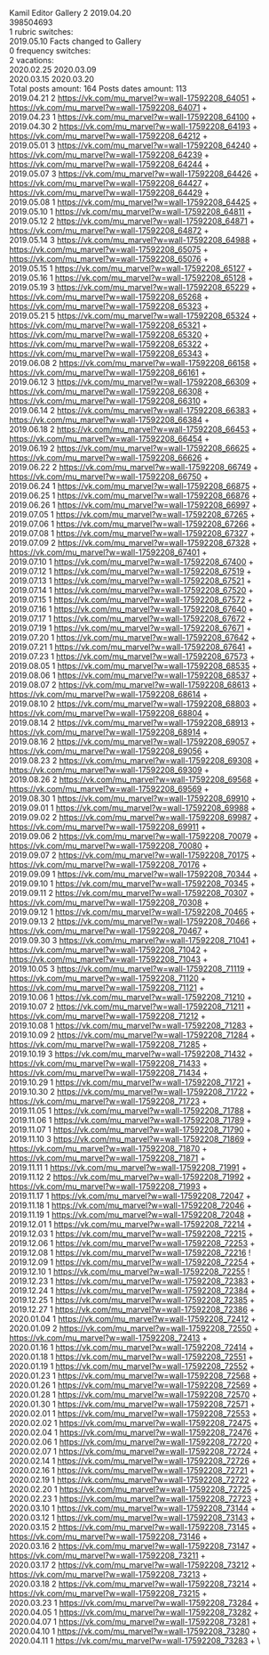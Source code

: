 Kamil	Editor Gallery 2 2019.04.20\
398504693\
1 rubric switches:\
2019.05.10 Facts changed to Gallery \
0 frequency switches:\
2 vacations:\
2020.02.25 2020.03.09 \
2020.03.15 2020.03.20 \
Total posts amount: 164	Posts dates amount: 113\
2019.04.21 2 https://vk.com/mu_marvel?w=wall-17592208_64051 + https://vk.com/mu_marvel?w=wall-17592208_64071 + \
2019.04.23 1 https://vk.com/mu_marvel?w=wall-17592208_64100 + \
2019.04.30 2 https://vk.com/mu_marvel?w=wall-17592208_64193 + https://vk.com/mu_marvel?w=wall-17592208_64212 + \
2019.05.01 3 https://vk.com/mu_marvel?w=wall-17592208_64240 + https://vk.com/mu_marvel?w=wall-17592208_64239 + https://vk.com/mu_marvel?w=wall-17592208_64244 + \
2019.05.07 3 https://vk.com/mu_marvel?w=wall-17592208_64426 + https://vk.com/mu_marvel?w=wall-17592208_64427 + https://vk.com/mu_marvel?w=wall-17592208_64429 + \
2019.05.08 1 https://vk.com/mu_marvel?w=wall-17592208_64425 + \
2019.05.10 1 https://vk.com/mu_marvel?w=wall-17592208_64811 + \
2019.05.12 2 https://vk.com/mu_marvel?w=wall-17592208_64871 + https://vk.com/mu_marvel?w=wall-17592208_64872 + \
2019.05.14 3 https://vk.com/mu_marvel?w=wall-17592208_64988 + https://vk.com/mu_marvel?w=wall-17592208_65075 + https://vk.com/mu_marvel?w=wall-17592208_65076 + \
2019.05.15 1 https://vk.com/mu_marvel?w=wall-17592208_65127 + \
2019.05.16 1 https://vk.com/mu_marvel?w=wall-17592208_65128 + \
2019.05.19 3 https://vk.com/mu_marvel?w=wall-17592208_65229 + https://vk.com/mu_marvel?w=wall-17592208_65268 + https://vk.com/mu_marvel?w=wall-17592208_65323 + \
2019.05.21 5 https://vk.com/mu_marvel?w=wall-17592208_65324 + https://vk.com/mu_marvel?w=wall-17592208_65321 + https://vk.com/mu_marvel?w=wall-17592208_65320 + https://vk.com/mu_marvel?w=wall-17592208_65322 + https://vk.com/mu_marvel?w=wall-17592208_65343 + \
2019.06.08 2 https://vk.com/mu_marvel?w=wall-17592208_66158 + https://vk.com/mu_marvel?w=wall-17592208_66161 + \
2019.06.12 3 https://vk.com/mu_marvel?w=wall-17592208_66309 + https://vk.com/mu_marvel?w=wall-17592208_66308 + https://vk.com/mu_marvel?w=wall-17592208_66310 + \
2019.06.14 2 https://vk.com/mu_marvel?w=wall-17592208_66383 + https://vk.com/mu_marvel?w=wall-17592208_66384 + \
2019.06.18 2 https://vk.com/mu_marvel?w=wall-17592208_66453 + https://vk.com/mu_marvel?w=wall-17592208_66454 + \
2019.06.19 2 https://vk.com/mu_marvel?w=wall-17592208_66625 + https://vk.com/mu_marvel?w=wall-17592208_66626 + \
2019.06.22 2 https://vk.com/mu_marvel?w=wall-17592208_66749 + https://vk.com/mu_marvel?w=wall-17592208_66750 + \
2019.06.24 1 https://vk.com/mu_marvel?w=wall-17592208_66875 + \
2019.06.25 1 https://vk.com/mu_marvel?w=wall-17592208_66876 + \
2019.06.26 1 https://vk.com/mu_marvel?w=wall-17592208_66997 + \
2019.07.05 1 https://vk.com/mu_marvel?w=wall-17592208_67265 + \
2019.07.06 1 https://vk.com/mu_marvel?w=wall-17592208_67266 + \
2019.07.08 1 https://vk.com/mu_marvel?w=wall-17592208_67327 + \
2019.07.09 2 https://vk.com/mu_marvel?w=wall-17592208_67328 + https://vk.com/mu_marvel?w=wall-17592208_67401 + \
2019.07.10 1 https://vk.com/mu_marvel?w=wall-17592208_67400 + \
2019.07.12 1 https://vk.com/mu_marvel?w=wall-17592208_67519 + \
2019.07.13 1 https://vk.com/mu_marvel?w=wall-17592208_67521 + \
2019.07.14 1 https://vk.com/mu_marvel?w=wall-17592208_67520 + \
2019.07.15 1 https://vk.com/mu_marvel?w=wall-17592208_67572 + \
2019.07.16 1 https://vk.com/mu_marvel?w=wall-17592208_67640 + \
2019.07.17 1 https://vk.com/mu_marvel?w=wall-17592208_67672 + \
2019.07.19 1 https://vk.com/mu_marvel?w=wall-17592208_67671 + \
2019.07.20 1 https://vk.com/mu_marvel?w=wall-17592208_67642 + \
2019.07.21 1 https://vk.com/mu_marvel?w=wall-17592208_67641 + \
2019.07.23 1 https://vk.com/mu_marvel?w=wall-17592208_67573 + \
2019.08.05 1 https://vk.com/mu_marvel?w=wall-17592208_68535 + \
2019.08.06 1 https://vk.com/mu_marvel?w=wall-17592208_68537 + \
2019.08.07 2 https://vk.com/mu_marvel?w=wall-17592208_68613 + https://vk.com/mu_marvel?w=wall-17592208_68614 + \
2019.08.10 2 https://vk.com/mu_marvel?w=wall-17592208_68803 + https://vk.com/mu_marvel?w=wall-17592208_68804 + \
2019.08.14 2 https://vk.com/mu_marvel?w=wall-17592208_68913 + https://vk.com/mu_marvel?w=wall-17592208_68914 + \
2019.08.16 2 https://vk.com/mu_marvel?w=wall-17592208_69057 + https://vk.com/mu_marvel?w=wall-17592208_69056 + \
2019.08.23 2 https://vk.com/mu_marvel?w=wall-17592208_69308 + https://vk.com/mu_marvel?w=wall-17592208_69309 + \
2019.08.26 2 https://vk.com/mu_marvel?w=wall-17592208_69568 + https://vk.com/mu_marvel?w=wall-17592208_69569 + \
2019.08.30 1 https://vk.com/mu_marvel?w=wall-17592208_69910 + \
2019.09.01 1 https://vk.com/mu_marvel?w=wall-17592208_69988 + \
2019.09.02 2 https://vk.com/mu_marvel?w=wall-17592208_69987 + https://vk.com/mu_marvel?w=wall-17592208_69911 + \
2019.09.06 2 https://vk.com/mu_marvel?w=wall-17592208_70079 + https://vk.com/mu_marvel?w=wall-17592208_70080 + \
2019.09.07 2 https://vk.com/mu_marvel?w=wall-17592208_70175 + https://vk.com/mu_marvel?w=wall-17592208_70176 + \
2019.09.09 1 https://vk.com/mu_marvel?w=wall-17592208_70344 + \
2019.09.10 1 https://vk.com/mu_marvel?w=wall-17592208_70345 + \
2019.09.11 2 https://vk.com/mu_marvel?w=wall-17592208_70307 + https://vk.com/mu_marvel?w=wall-17592208_70308 + \
2019.09.12 1 https://vk.com/mu_marvel?w=wall-17592208_70465 + \
2019.09.13 2 https://vk.com/mu_marvel?w=wall-17592208_70466 + https://vk.com/mu_marvel?w=wall-17592208_70467 + \
2019.09.30 3 https://vk.com/mu_marvel?w=wall-17592208_71041 + https://vk.com/mu_marvel?w=wall-17592208_71042 + https://vk.com/mu_marvel?w=wall-17592208_71043 + \
2019.10.05 3 https://vk.com/mu_marvel?w=wall-17592208_71119 + https://vk.com/mu_marvel?w=wall-17592208_71120 + https://vk.com/mu_marvel?w=wall-17592208_71121 + \
2019.10.06 1 https://vk.com/mu_marvel?w=wall-17592208_71210 + \
2019.10.07 2 https://vk.com/mu_marvel?w=wall-17592208_71211 + https://vk.com/mu_marvel?w=wall-17592208_71212 + \
2019.10.08 1 https://vk.com/mu_marvel?w=wall-17592208_71283 + \
2019.10.09 2 https://vk.com/mu_marvel?w=wall-17592208_71284 + https://vk.com/mu_marvel?w=wall-17592208_71285 + \
2019.10.19 3 https://vk.com/mu_marvel?w=wall-17592208_71432 + https://vk.com/mu_marvel?w=wall-17592208_71433 + https://vk.com/mu_marvel?w=wall-17592208_71434 + \
2019.10.29 1 https://vk.com/mu_marvel?w=wall-17592208_71721 + \
2019.10.30 2 https://vk.com/mu_marvel?w=wall-17592208_71722 + https://vk.com/mu_marvel?w=wall-17592208_71723 + \
2019.11.05 1 https://vk.com/mu_marvel?w=wall-17592208_71788 + \
2019.11.06 1 https://vk.com/mu_marvel?w=wall-17592208_71789 + \
2019.11.07 1 https://vk.com/mu_marvel?w=wall-17592208_71790 + \
2019.11.10 3 https://vk.com/mu_marvel?w=wall-17592208_71869 + https://vk.com/mu_marvel?w=wall-17592208_71870 + https://vk.com/mu_marvel?w=wall-17592208_71871 + \
2019.11.11 1 https://vk.com/mu_marvel?w=wall-17592208_71991 + \
2019.11.12 2 https://vk.com/mu_marvel?w=wall-17592208_71992 + https://vk.com/mu_marvel?w=wall-17592208_71993 + \
2019.11.17 1 https://vk.com/mu_marvel?w=wall-17592208_72047 + \
2019.11.18 1 https://vk.com/mu_marvel?w=wall-17592208_72046 + \
2019.11.19 1 https://vk.com/mu_marvel?w=wall-17592208_72048 + \
2019.12.01 1 https://vk.com/mu_marvel?w=wall-17592208_72214 + \
2019.12.03 1 https://vk.com/mu_marvel?w=wall-17592208_72215 + \
2019.12.06 1 https://vk.com/mu_marvel?w=wall-17592208_72253 + \
2019.12.08 1 https://vk.com/mu_marvel?w=wall-17592208_72216 ! \
2019.12.09 1 https://vk.com/mu_marvel?w=wall-17592208_72254 + \
2019.12.10 1 https://vk.com/mu_marvel?w=wall-17592208_72255 ! \
2019.12.23 1 https://vk.com/mu_marvel?w=wall-17592208_72383 + \
2019.12.24 1 https://vk.com/mu_marvel?w=wall-17592208_72384 + \
2019.12.25 1 https://vk.com/mu_marvel?w=wall-17592208_72385 + \
2019.12.27 1 https://vk.com/mu_marvel?w=wall-17592208_72386 + \
2020.01.04 1 https://vk.com/mu_marvel?w=wall-17592208_72412 + \
2020.01.09 2 https://vk.com/mu_marvel?w=wall-17592208_72550 + https://vk.com/mu_marvel?w=wall-17592208_72413 + \
2020.01.16 1 https://vk.com/mu_marvel?w=wall-17592208_72414 + \
2020.01.18 1 https://vk.com/mu_marvel?w=wall-17592208_72551 + \
2020.01.19 1 https://vk.com/mu_marvel?w=wall-17592208_72552 + \
2020.01.23 1 https://vk.com/mu_marvel?w=wall-17592208_72568 + \
2020.01.26 1 https://vk.com/mu_marvel?w=wall-17592208_72569 + \
2020.01.28 1 https://vk.com/mu_marvel?w=wall-17592208_72570 + \
2020.01.30 1 https://vk.com/mu_marvel?w=wall-17592208_72571 + \
2020.02.01 1 https://vk.com/mu_marvel?w=wall-17592208_72553 + \
2020.02.02 1 https://vk.com/mu_marvel?w=wall-17592208_72475 + \
2020.02.04 1 https://vk.com/mu_marvel?w=wall-17592208_72476 + \
2020.02.06 1 https://vk.com/mu_marvel?w=wall-17592208_72720 + \
2020.02.07 1 https://vk.com/mu_marvel?w=wall-17592208_72724 + \
2020.02.14 1 https://vk.com/mu_marvel?w=wall-17592208_72726 + \
2020.02.16 1 https://vk.com/mu_marvel?w=wall-17592208_72721 + \
2020.02.19 1 https://vk.com/mu_marvel?w=wall-17592208_72722 + \
2020.02.20 1 https://vk.com/mu_marvel?w=wall-17592208_72725 + \
2020.02.23 1 https://vk.com/mu_marvel?w=wall-17592208_72723 + \
2020.03.10 1 https://vk.com/mu_marvel?w=wall-17592208_73144 + \
2020.03.12 1 https://vk.com/mu_marvel?w=wall-17592208_73143 + \
2020.03.15 2 https://vk.com/mu_marvel?w=wall-17592208_73145 + https://vk.com/mu_marvel?w=wall-17592208_73146 + \
2020.03.16 2 https://vk.com/mu_marvel?w=wall-17592208_73147 + https://vk.com/mu_marvel?w=wall-17592208_73211 + \
2020.03.17 2 https://vk.com/mu_marvel?w=wall-17592208_73212 + https://vk.com/mu_marvel?w=wall-17592208_73213 + \
2020.03.18 2 https://vk.com/mu_marvel?w=wall-17592208_73214 + https://vk.com/mu_marvel?w=wall-17592208_73215 + \
2020.03.23 1 https://vk.com/mu_marvel?w=wall-17592208_73284 + \
2020.04.05 1 https://vk.com/mu_marvel?w=wall-17592208_73282 + \
2020.04.07 1 https://vk.com/mu_marvel?w=wall-17592208_73281 + \
2020.04.10 1 https://vk.com/mu_marvel?w=wall-17592208_73280 + \
2020.04.11 1 https://vk.com/mu_marvel?w=wall-17592208_73283 + \
